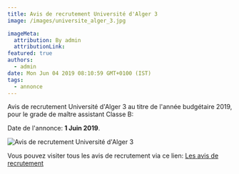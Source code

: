```yaml
---
title: Avis de recrutement Université d'Alger 3
image: /images/universite_alger_3.jpg

imageMeta:
  attribution: By admin
  attributionLink:
featured: true
authors:
  - admin
date: Mon Jun 04 2019 08:10:59 GMT+0100 (IST)
tags:
  - annonce
---
```


Avis de recrutement Université d'Alger 3 au titre de l'année budgétaire 2019, pour le grade de maître assistant Classe B:

Date de l'annonce: **1 Juin 2019**.

![Avis de recrutement Université d'Alger 3](/images/avis_de_recrutement_universite_alger_3.jpg)

Vous pouvez visiter tous les avis de recrutement via ce lien:
[Les avis de recrutement](/tous_les_avis_de_recrutement_annee_budgetaire_2019/)
